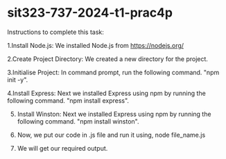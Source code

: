 # sit323-737-2024-t1-prac4p

Instructions to complete this task:

1.Install Node.js: We installed Node.js from https://nodejs.org/

2.Create Project Directory: We created a new directory for the project.

3.Initialise Project: In command prompt, run the following command. "npm init -y".

4.Install Express: Next we installed Express using npm by running the following command. "npm install express".

5. Install Winston: Next we installed Express using npm by running the following command. "npm install winston".

6. Now, we put our code in .js file and run it using, node file_name.js

7. We will get our required output.
